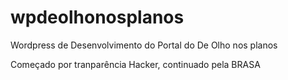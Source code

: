 wpdeolhonosplanos
=================

Wordpress de Desenvolvimento do Portal do De Olho nos planos

Começado por tranparência Hacker, continuado pela BRASA
